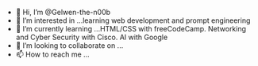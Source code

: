 - 👋 Hi, I’m @Gelwen-the-n00b
- 👀 I’m interested in ...learning web development and prompt engineering
- 🌱 I’m currently learning ...HTML/CSS with freeCodeCamp. Networking and Cyber Security with Cisco. AI with Google
- 💞️ I’m looking to collaborate on ...
- 📫 How to reach me ...

<!---
Gelwen-the-n00b/Gelwen-the-n00b is a ✨ special ✨ repository because its `README.md` (this file) appears on your GitHub profile.
You can click the Preview link to take a look at your changes.
--->
